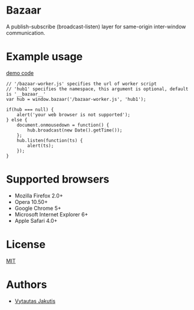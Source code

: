 # Bazaar

A publish-subscribe (broadcast-listen) layer for same-origin inter-window communication.

# Example usage

[demo code](https://jakut.is/demos/bazaar/)

    // '/bazaar-worker.js' specifies the url of worker script
    // 'hub1' specifies the namespace, this argument is optional, default is '__bazaar__'
    var hub = window.bazaar('/bazaar-worker.js', 'hub1');

    if(hub === null) {
        alert('your web browser is not supported');
    } else {
        document.onmousedown = function() {
            hub.broadcast(new Date().getTime());
        };
        hub.listen(function(ts) {
            alert(ts);
        });
    }


# Supported browsers

  - Mozilla Firefox 2.0+
  - Opera 10.50+
  - Google Chrome 5+
  - Microsoft Internet Explorer 6+
  - Apple Safari 4.0+

# License

[MIT](https://jakut.is/git/BAZAAR/plain/LICENSE)

# Authors

  * [Vytautas Jakutis](https://jakut.is)
